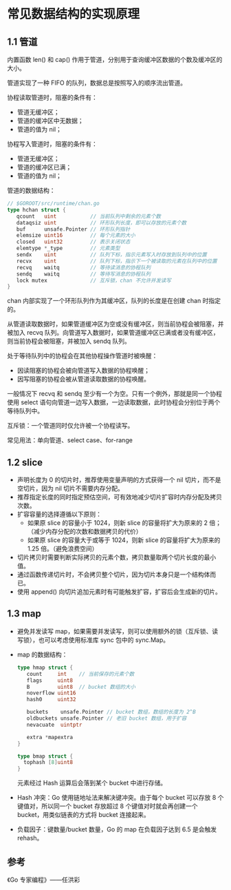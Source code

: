 # 常见数据结构的实现原理

## 1.1 管道

内置函数 len() 和 cap() 作用于管道，分别用于查询缓冲区数据的个数及缓冲区的大小。

管道实现了一种 FIFO 的队列，数据总是按照写入的顺序流出管道。

协程读取管道时，阻塞的条件有：

- 管道无缓冲区；
- 管道的缓冲区中无数据；
- 管道的值为 nil；

协程写入管道时，阻塞的条件有：

- 管道无缓冲区；
- 管道的缓冲区已满；
- 管道的值为 nil；

管道的数据结构：

```Go
// $GOROOT/src/runtime/chan.go
type hchan struct {
   qcount   uint           // 当前队列中剩余的元素个数
   dataqsiz uint           // 环形队列长度，即可以存放的元素个数
   buf      unsafe.Pointer // 环形队列指针
   elemsize uint16         // 每个元素的大小
   closed   uint32         // 表示关闭状态
   elemtype *_type         // 元素类型
   sendx    uint           // 队列下标，指示元素写入时存放到队列中的位置
   recvx    uint           // 队列下标，指示下一个被读取的元素在队列中的位置
   recvq    waitq          // 等待读消息的协程队列
   sendq    waitq          // 等待写消息的协程队列
   lock mutex              // 互斥锁，chan 不允许并发读写
}
```

chan 内部实现了一个环形队列作为其缓冲区，队列的长度是在创建 chan 时指定的。

从管道读取数据时，如果管道缓冲区为空或没有缓冲区，则当前协程会被阻塞，并被加入 recvq 队列。向管道写入数据时，如果管道缓冲区已满或者没有缓冲区，则当前协程会被阻塞，并被加入 sendq 队列。

处于等待队列中的协程会在其他协程操作管道时被唤醒：

- 因读阻塞的协程会被向管道写入数据的协程唤醒；
- 因写阻塞的协程会被从管道读取数据的协程唤醒。

一般情况下 recvq 和 sendq 至少有一个为空。只有一个例外，那就是同一个协程使用 select 语句向管道一边写入数据，一边读取数据，此时协程会分别位于两个等待队列中。

互斥锁：一个管道同时仅允许被一个协程读写。

常见用法：单向管道、select case、for-range

## 1.2 slice

- 声明长度为 0 的切片时，推荐使用变量声明的方式获得一个 nil 切片，而不是空切片，因为 nil 切片不需要内存分配。
- 推荐指定长度的同时指定预估空间，可有效地减少切片扩容时内存分配及拷贝次数。
- 扩容容量的选择遵循以下原则：
  - 如果原 slice 的容量小于 1024，则新 slice 的容量将扩大为原来的 2 倍；（减少内存分配的次数和数据拷贝的代价）
  - 如果原 slice 的容量大于或等于 1024，则新 slice 的容量将扩大为原来的 1.25 倍。（避免浪费空间）
- 切片拷贝时需要判断实际拷贝的元素个数，拷贝数量取两个切片长度的最小值。
- 通过函数传递切片时，不会拷贝整个切片，因为切片本身只是一个结构体而已。
- 使用 append() 向切片追加元素时有可能触发扩容，扩容后会生成新的切片。

## 1.3 map

- 避免并发读写 map，如果需要并发读写，则可以使用额外的锁（互斥锁、读写锁），也可以考虑使用标准库 sync 包中的 sync.Map。

- map 的数据结构：

  ```Go
  type hmap struct {
     count     int    // 当前保存的元素个数
     flags     uint8
     B         uint8  // bucket 数组的大小
     noverflow uint16
     hash0     uint32
  
     buckets    unsafe.Pointer // bucket 数组，数组的长度为 2^B
     oldbuckets unsafe.Pointer // 老旧 bucket 数组，用于扩容
     nevacuate  uintptr
  
     extra *mapextra
  }
  
  type bmap struct {
  	tophash [8]uint8
  }
  
  ```

  元素经过 Hash 运算后会落到某个 bucket 中进行存储。

- Hash 冲突：Go 使用链地址法来解决键冲突。由于每个 bucket 可以存放 8 个键值对，所以同一个 bucket 存放超过 8 个键值对时就会再创建一个 bucket，用类似链表的方式将 bucket 连接起来。

- 负载因子：键数量/bucket 数量，Go 的 map 在负载因子达到 6.5 是会触发 rehash。

## 参考

《Go 专家编程》——任洪彩

